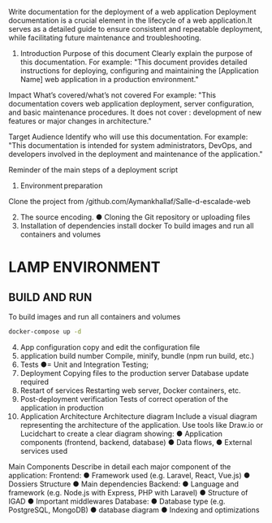 Write documentation for the deployment of a web application
Deployment documentation is a crucial element in the lifecycle of a web application.It serves as a detailed guide to ensure consistent and repeatable deployment, while facilitating future maintenance and troubleshooting.

1.	Introduction
Purpose of this document
Clearly explain the purpose of this documentation. For example:
"This document provides detailed instructions for deploying, configuring and maintaining the [Application Name] web application in a production environment."

Impact
What’s covered/what’s not covered For example:
"This documentation covers web application deployment, server configuration, and basic maintenance procedures. It does not cover :
development of new features or major changes in architecture."

Target Audience
Identify who will use this documentation. For example:
"This documentation is intended for system administrators, DevOps, and developers involved in the deployment and maintenance of the application."


Reminder of the main steps of a deployment script

1.	Environment preparation  

Clone the project from /github.com/Aymankhallaf/Salle-d-escalade-web

2.	The source encoding.
●	Cloning the Git repository or uploading files
3.	Installation of dependencies
install docker 
To build images and run all containers and volumes
# LAMP ENVIRONMENT

## BUILD AND RUN

To build images and run all containers and volumes

```sh
docker-compose up -d
```
4.	App configuration
  copy and edit the configuration file
5.	application build number
	Compile, minify, bundle (npm run build, etc.)
6.	Tests
●=	Unit and Integration Testing;
7.	Deployment
   Copying files to the production server
	Database update required
8.	Restart of services
	Restarting web server, Docker containers, etc.
9.	Post-deployment verification
	Tests of correct operation of the application in production
2.	Application Architecture
Architecture diagram
Include a visual diagram representing the architecture of the application. Use tools like Draw.io or Lucidchart to create a clear diagram showing:
●	Application components (frontend, backend, database)
●	Data flows,
●	External services used

Main Components
Describe in detail each major component of the application: Frontend:
●	Framework used (e.g. Laravel, React, Vue.js)
●	Dossiers Structure
●	Main dependencies Backend:
●	Language and framework (e.g. Node.js with Express, PHP with Laravel)
●	Structure of IGAD
●	Important middlewares Database:
●	Database type (e.g. PostgreSQL, MongoDB)
●	database diagram
●	Indexing and optimizations
